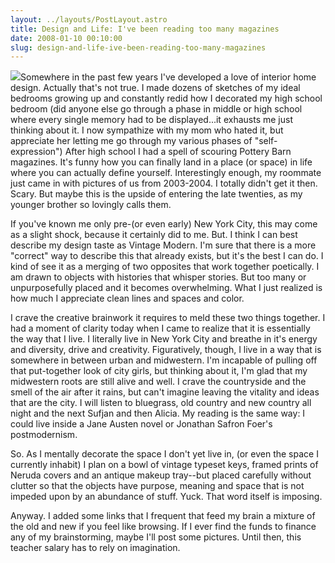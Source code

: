 ```yaml
---
layout: ../layouts/PostLayout.astro
title: Design and Life: I've been reading too many magazines
date: 2008-01-10 00:10:00
slug: design-and-life-ive-been-reading-too-many-magazines
---
```


[![](http://indierocket.com/archive/scandinaviansurface.jpg)](http://indierocket.com/archive/scandinaviansurface.jpg)Somewhere in the past few years I've developed a love of interior home design. Actually that's not true. I made dozens of sketches of my ideal bedrooms growing up and constantly redid how I decorated my high school bedroom (did anyone else go through a phase in middle or high school where every single memory had to be displayed...it exhausts me just thinking about it. I now sympathize with my mom who hated it, but appreciate her letting me go through my various phases of "self-expression") After high school I had a spell of scouring Pottery Barn magazines. It's funny how you can finally land in a place (or space) in life where you can actually define yourself. Interestingly enough, my roommate just came in with pictures of us from 2003-2004. I totally didn't get it then. Scary. But maybe this is the upside of entering the late twenties, as my younger brother so lovingly calls them.  
  
If you've known me only pre-(or even early) New York City, this may come as a slight shock, because it certainly did to me. But. I think I can best describe my design taste as Vintage Modern. I'm sure that there is a more "correct" way to describe this that already exists, but it's the best I can do. I kind of see it as a merging of two opposites that work together poetically. I am drawn to objects with histories that whisper stories. But too many or unpurposefully placed and it becomes overwhelming. What I just realized is how much I appreciate clean lines and spaces and color.  
  
I crave the creative brainwork it requires to meld these two things together. I had a moment of clarity today when I came to realize that it is essentially the way that I live. I literally live in New York City and breathe in it's energy and diversity, drive and creativity. Figuratively, though, I live in a way that is somewhere in between urban and midwestern. I'm incapable of pulling off that put-together look of city girls, but thinking about it, I'm glad that my midwestern roots are still alive and well. I crave the countryside and the smell of the air after it rains, but can't imagine leaving the vitality and ideas that are the city. I will listen to bluegrass, old country and new country all night and the next Sufjan and then Alicia. My reading is the same way: I could live inside a Jane Austen novel or Jonathan Safron Foer's postmodernism.  
  
So. As I mentally decorate the space I don't yet live in, (or even the space I currently inhabit) I plan on a bowl of vintage typeset keys, framed prints of Neruda covers and an antique makeup tray--but placed carefully without clutter so that the objects have purpose, meaning and space that is not impeded upon by an abundance of stuff. Yuck. That word itself is imposing.  
  
Anyway. I added some links that I frequent that feed my brain a mixture of the old and new if you feel like browsing. If I ever find the funds to finance any of my brainstorming, maybe I'll post some pictures. Until then, this teacher salary has to rely on imagination.